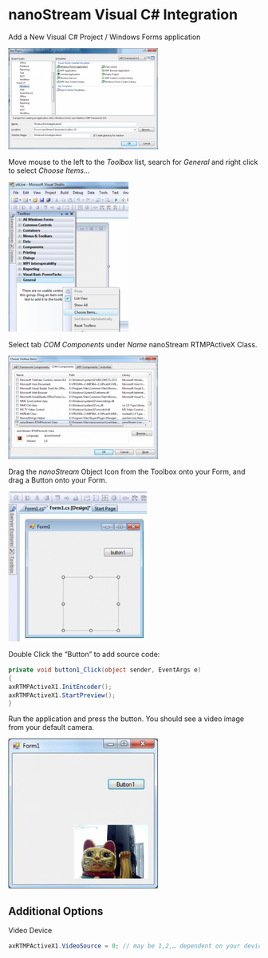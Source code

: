 # nanoStream Visual C# Integration

Add a New Visual C# Project / Windows Forms application

![c_sharp_1](img/c_sharp_1-300x202.png)

Move mouse to the left to the *Toolbox* list, search for *General* and right click to select *Choose Items…*

![c_sharp_2](img/c_sharp_2-241x300.png)

Select tab *COM Components* under *Name* nanoStream RTMPActiveX Class.

![c_sharp_3](img/c_sharp_3-300x206.png)

Drag the *nanoStream* Object Icon from the Toolbox onto your Form, and drag a Button onto your Form.

![c_sharp_5](img/c_sharp_5-278x300.png)

Double Click the “Button” to add source code:

```csharp
private void button1_Click(object sender, EventArgs e)
{
axRTMPActiveX1.InitEncoder();
axRTMPActiveX1.StartPreview();
}
```

Run the application and press the button. You should see a video image from your default camera.

![c_sharp_6](img/c_sharp_6-300x300.png)
## Additional Options
Video Device
```csharp
axRTMPActiveX1.VideoSource = 0; // may be 1,2,… dependent on your devices
```

&nbsp;
